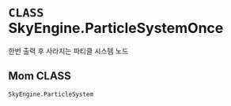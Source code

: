 # `CLASS` SkyEngine.ParticleSystemOnce
한번 출력 후 사라지는 파티클 시스템 노드

## Mom CLASS
`SkyEngine.ParticleSystem`
